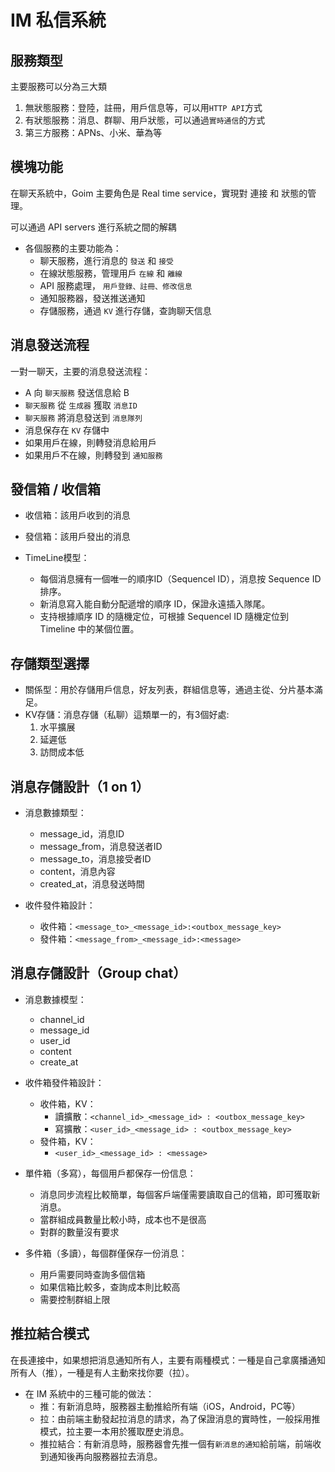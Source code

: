 # IM 私信系統

## 服務類型

主要服務可以分為三大類

1. 無狀態服務：登陸，註冊，用戶信息等，可以用`HTTP API`方式
2. 有狀態服務：消息、群聊、用戶狀態，可以通過`實時通信`的方式
3. 第三方服務：APNs、小米、華為等

## 模塊功能

在聊天系統中，Goim 主要角色是 Real time service，實現對 連接 和 狀態的管理。

可以通過 API servers 進行系統之間的解耦

- 各個服務的主要功能為：
  - 聊天服務，進行消息的 `發送` 和 `接受`
  - 在線狀態服務，管理用戶 `在線` 和 `離線`
  - API 服務處理， `用戶登錄、註冊、修改信息`
  - 通知服務器，發送推送通知
  - 存儲服務，通過 `KV` 進行存儲，查詢聊天信息

## 消息發送流程

一對一聊天，主要的消息發送流程：

- A 向 `聊天服務` 發送信息給 B
- `聊天服務` 從 `生成器` 獲取 `消息ID`
- `聊天服務` 將消息發送到 `消息隊列`
- 消息保存在 `KV` 存儲中
- 如果用戶在線，則轉發消息給用戶
- 如果用戶不在線，則轉發到 `通知服務`

## 發信箱 / 收信箱

- 收信箱：該用戶收到的消息
- 發信箱：該用戶發出的消息

- TimeLine模型：
  - 每個消息擁有一個唯一的順序ID（Sequencel ID），消息按 Sequence ID 排序。
  - 新消息寫入能自動分配遞增的順序 ID，保證永遠插入隊尾。
  - 支持根據順序 ID 的隨機定位，可根據 Sequencel ID 隨機定位到 Timeline 中的某個位置。

## 存儲類型選擇

- 關係型：用於存儲用戶信息，好友列表，群組信息等，通過主從、分片基本滿足。
- KV存儲：消息存儲（私聊）這類單一的，有3個好處:
  1. 水平擴展
  2. 延遲低
  3. 訪問成本低

## 消息存儲設計（1 on 1）

- 消息數據類型：
  - message_id，消息ID
  - message_from，消息發送者ID
  - message_to，消息接受者ID
  - content，消息內容
  - created_at，消息發送時間

- 收件發件箱設計：
  - 收件箱：`<message_to>_<message_id>:<outbox_message_key>`
  - 發件箱：`<message_from>_<message_id>:<message>`

## 消息存儲設計（Group chat）

- 消息數據模型：
  - channel_id
  - message_id
  - user_id
  - content
  - create_at

- 收件箱發件箱設計：
  - 收件箱，KV：
    - 讀擴散：`<channel_id>_<message_id> : <outbox_message_key>`
    - 寫擴散：`<user_id>_<message_id> : <outbox_message_key>`
  - 發件箱，KV：
    - `<user_id>_<message_id> : <message>`

- 單件箱（多寫），每個用戶都保存一份信息：
  - 消息同步流程比較簡單，每個客戶端僅需要讀取自己的信箱，即可獲取新消息。
  - 當群組成員數量比較小時，成本也不是很高
  - 對群的數量沒有要求
- 多件箱（多讀），每個群僅保存一份消息：
  - 用戶需要同時查詢多個信箱
  - 如果信箱比較多，查詢成本則比較高
  - 需要控制群組上限

## 推拉結合模式

在長連接中，如果想把消息通知所有人，主要有兩種模式：一種是自己拿廣播通知所有人（推），一種是有人主動來找你要（拉）。

- 在 IM 系統中的三種可能的做法：
  - 推：有新消息時，服務器主動推給所有端（iOS，Android，PC等）
  - 拉：由前端主動發起拉消息的請求，為了保證消息的實時性，一般採用推模式，拉主要一本用於獲取歷史消息。
  - 推拉結合：有新消息時，服務器會先推一個有`新消息的通知`給前端，前端收到通知後再向服務器拉去消息。
